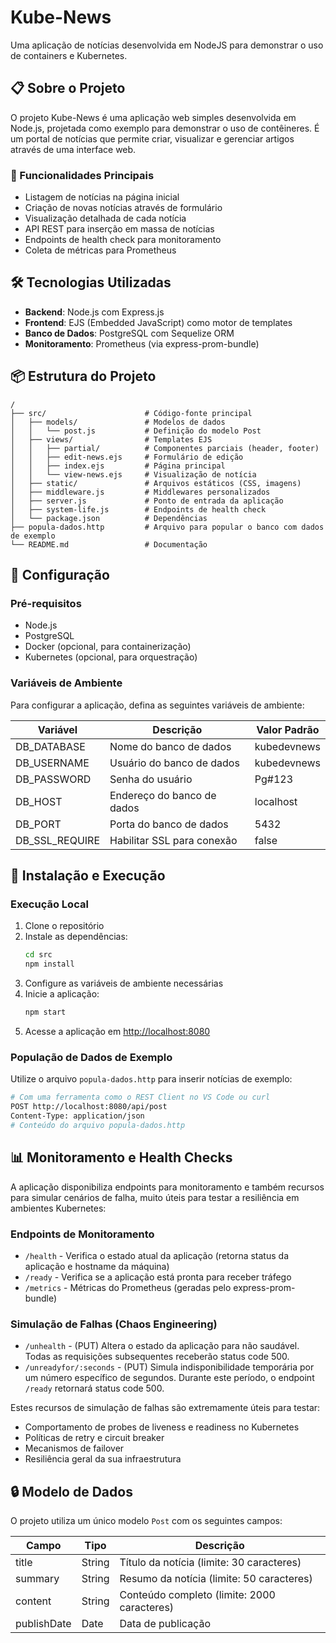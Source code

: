 # Kube-News

Uma aplicação de notícias desenvolvida em NodeJS para demonstrar o uso de containers e Kubernetes.

## 📋 Sobre o Projeto

O projeto Kube-News é uma aplicação web simples desenvolvida em Node.js, projetada como exemplo para demonstrar o uso de contêineres. É um portal de notícias que permite criar, visualizar e gerenciar artigos através de uma interface web.

### 🚀 Funcionalidades Principais

- Listagem de notícias na página inicial
- Criação de novas notícias através de formulário
- Visualização detalhada de cada notícia
- API REST para inserção em massa de notícias
- Endpoints de health check para monitoramento
- Coleta de métricas para Prometheus

## 🛠️ Tecnologias Utilizadas

- **Backend**: Node.js com Express.js
- **Frontend**: EJS (Embedded JavaScript) como motor de templates
- **Banco de Dados**: PostgreSQL com Sequelize ORM
- **Monitoramento**: Prometheus (via express-prom-bundle)

## 📦 Estrutura do Projeto

```
/
├── src/                      # Código-fonte principal
│   ├── models/               # Modelos de dados
│   │   └── post.js           # Definição do modelo Post
│   ├── views/                # Templates EJS
│   │   ├── partial/          # Componentes parciais (header, footer)
│   │   ├── edit-news.ejs     # Formulário de edição
│   │   ├── index.ejs         # Página principal
│   │   └── view-news.ejs     # Visualização de notícia
│   ├── static/               # Arquivos estáticos (CSS, imagens)
│   ├── middleware.js         # Middlewares personalizados
│   ├── server.js             # Ponto de entrada da aplicação
│   ├── system-life.js        # Endpoints de health check
│   └── package.json          # Dependências
├── popula-dados.http         # Arquivo para popular o banco com dados de exemplo
└── README.md                 # Documentação
```

## 🔧 Configuração

### Pré-requisitos

- Node.js
- PostgreSQL
- Docker (opcional, para containerização)
- Kubernetes (opcional, para orquestração)

### Variáveis de Ambiente

Para configurar a aplicação, defina as seguintes variáveis de ambiente:

| Variável | Descrição | Valor Padrão |
|----------|-----------|--------------|
| DB_DATABASE | Nome do banco de dados | kubedevnews |
| DB_USERNAME | Usuário do banco de dados | kubedevnews |
| DB_PASSWORD | Senha do usuário | Pg#123 |
| DB_HOST | Endereço do banco de dados | localhost |
| DB_PORT | Porta do banco de dados | 5432 |
| DB_SSL_REQUIRE | Habilitar SSL para conexão | false |

## 🚀 Instalação e Execução

### Execução Local

1. Clone o repositório
2. Instale as dependências:
   ```bash
   cd src
   npm install
   ```
3. Configure as variáveis de ambiente necessárias
4. Inicie a aplicação:
   ```bash
   npm start
   ```
5. Acesse a aplicação em [http://localhost:8080](http://localhost:8080)

### População de Dados de Exemplo

Utilize o arquivo `popula-dados.http` para inserir notícias de exemplo:

```bash
# Com uma ferramenta como o REST Client no VS Code ou curl
POST http://localhost:8080/api/post
Content-Type: application/json
# Conteúdo do arquivo popula-dados.http
```

## 📊 Monitoramento e Health Checks

A aplicação disponibiliza endpoints para monitoramento e também recursos para simular cenários de falha, muito úteis para testar a resiliência em ambientes Kubernetes:

### Endpoints de Monitoramento
- `/health` - Verifica o estado atual da aplicação (retorna status da aplicação e hostname da máquina)
- `/ready` - Verifica se a aplicação está pronta para receber tráfego
- `/metrics` - Métricas do Prometheus (geradas pelo express-prom-bundle)

### Simulação de Falhas (Chaos Engineering)
- `/unhealth` - (PUT) Altera o estado da aplicação para não saudável. Todas as requisições subsequentes receberão status code 500.
- `/unreadyfor/:seconds` - (PUT) Simula indisponibilidade temporária por um número específico de segundos. Durante este período, o endpoint `/ready` retornará status code 500.

Estes recursos de simulação de falhas são extremamente úteis para testar:
- Comportamento de probes de liveness e readiness no Kubernetes
- Políticas de retry e circuit breaker
- Mecanismos de failover
- Resiliência geral da sua infraestrutura

## 🔒 Modelo de Dados

O projeto utiliza um único modelo `Post` com os seguintes campos:

| Campo | Tipo | Descrição |
|-------|------|-----------|
| title | String | Título da notícia (limite: 30 caracteres) |
| summary | String | Resumo da notícia (limite: 50 caracteres) |
| content | String | Conteúdo completo (limite: 2000 caracteres) |
| publishDate | Date | Data de publicação |


